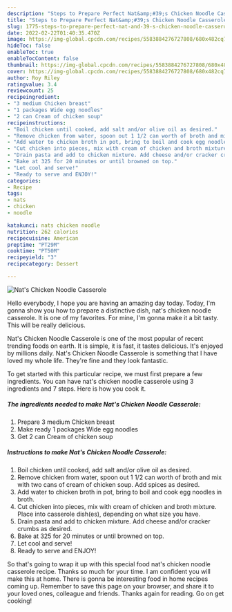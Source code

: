 ```yaml
---
description: "Steps to Prepare Perfect Nat&amp;#39;s Chicken Noodle Casserole"
title: "Steps to Prepare Perfect Nat&amp;#39;s Chicken Noodle Casserole"
slug: 1775-steps-to-prepare-perfect-nat-and-39-s-chicken-noodle-casserole
date: 2022-02-22T01:40:35.470Z
image: https://img-global.cpcdn.com/recipes/5583884276727808/680x482cq70/nats-chicken-noodle-casserole-recipe-main-photo.jpg
hideToc: false
enableToc: true
enableTocContent: false
thumbnail: https://img-global.cpcdn.com/recipes/5583884276727808/680x482cq70/nats-chicken-noodle-casserole-recipe-main-photo.jpg
cover: https://img-global.cpcdn.com/recipes/5583884276727808/680x482cq70/nats-chicken-noodle-casserole-recipe-main-photo.jpg
author: Roy Riley
ratingvalue: 3.4
reviewcount: 25
recipeingredient:
- "3 medium Chicken breast"
- "1 packages Wide egg noodles"
- "2 can Cream of chicken soup"
recipeinstructions:
- "Boil chicken until cooked, add salt and/or olive oil as desired."
- "Remove chicken from water, spoon out 1 1/2 can worth of broth and mix with two cans of cream of chicken soup. Add spices as desired."
- "Add water to chicken broth in pot, bring to boil and cook egg noodles in broth."
- "Cut chicken into pieces, mix with cream of chicken and broth mixture. Place into casserole dish(es), depending on what size you have."
- "Drain pasta and add to chicken mixture. Add cheese and/or cracker crumbs as desired."
- "Bake at 325 for 20 minutes or until browned on top."
- "Let cool and serve!"
- "Ready to serve and ENJOY!"
categories:
- Recipe
tags:
- nats
- chicken
- noodle

katakunci: nats chicken noodle 
nutrition: 262 calories
recipecuisine: American
preptime: "PT29M"
cooktime: "PT50M"
recipeyield: "3"
recipecategory: Dessert

---
```



![Nat&#39;s Chicken Noodle Casserole](https://img-global.cpcdn.com/recipes/5583884276727808/680x482cq70/nats-chicken-noodle-casserole-recipe-main-photo.jpg)

Hello everybody, I hope you are having an amazing day today. Today, I'm gonna show you how to prepare a distinctive dish, nat&#39;s chicken noodle casserole. It is one of my favorites. For mine, I'm gonna make it a bit tasty. This will be really delicious.

Nat&#39;s Chicken Noodle Casserole is one of the most popular of recent trending foods on earth. It is simple, it is fast, it tastes delicious. It's enjoyed by millions daily. Nat&#39;s Chicken Noodle Casserole is something that I have loved my whole life. They're fine and they look fantastic.




To get started with this particular recipe, we must first prepare a few ingredients. You can have nat&#39;s chicken noodle casserole using 3 ingredients and 7 steps. Here is how you cook it.

<!--inarticleads1-->

##### The ingredients needed to make Nat&#39;s Chicken Noodle Casserole:

1. Prepare 3 medium Chicken breast
1. Make ready 1 packages Wide egg noodles
1. Get 2 can Cream of chicken soup




<!--inarticleads2-->

##### Instructions to make Nat&#39;s Chicken Noodle Casserole:

1. Boil chicken until cooked, add salt and/or olive oil as desired.
1. Remove chicken from water, spoon out 1 1/2 can worth of broth and mix with two cans of cream of chicken soup. Add spices as desired.
1. Add water to chicken broth in pot, bring to boil and cook egg noodles in broth.
1. Cut chicken into pieces, mix with cream of chicken and broth mixture. Place into casserole dish(es), depending on what size you have.
1. Drain pasta and add to chicken mixture. Add cheese and/or cracker crumbs as desired.
1. Bake at 325 for 20 minutes or until browned on top.
1. Let cool and serve!
1. Ready to serve and ENJOY!



So that's going to wrap it up with this special food nat&#39;s chicken noodle casserole recipe. Thanks so much for your time. I am confident you will make this at home. There is gonna be interesting food in home recipes coming up. Remember to save this page on your browser, and share it to your loved ones, colleague and friends. Thanks again for reading. Go on get cooking!
